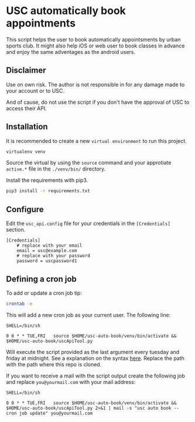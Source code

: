 # USC automatically book appointments

This script helps the user to book automatically appointsments by urban sports club. 
It might also help iOS or web user to book classes in advance and enjoy the same adventages as the android users.

## Disclaimer
Use on own risk. The author is not responsible in for any damage made to your account or to USC. 

And of cause, do not use the script if you don't have the approval of USC to access their API.

## Installation

It is recommended to create a new `virtual environment` to run this project. 

```bash
virtualenv venv
```

Source the virtual by using the `source` command and your approtiate `active.*` file in the `./venv/bin/` directory.

Install the requirements with pip3. 

```bash
pip3 install -r requirements.txt
``` 

## Configure

Edit the `usc_api.config` file for your credentials in the `[Credentials]` section. 

```
[Credentials]
	# replace with your email
	email = usc@example.com
	# replace with your password
	password = uscpassword1
```

## Defining a cron job

To add or update a cron job tip:
```bash
crontab -e
```

This will add a new cron job as your current user. 
The following line:

```
SHELL=/bin/sh

0 0 * * TUE,FRI   source $HOME/usc-auto-book/venv/bin/activate && $HOME/usc-auto-book/uscApiTool.py

```

Will execute the script provided as the last argument every tuesday and friday at midnight.
See a explanation on the syntax [here](https://crontab.guru/#0_0_*_*_TUE,FRI). Replace the path with the path where this repo is cloned.

If you want to receive a mail with the script output create the following job and replace `you@yourmail.com` with your mail address:

```
SHELL=/bin/sh

0 0 * * TUE,FRI   source $HOME/usc-auto-book/venv/bin/activate && $HOME/usc-auto-book/uscApiTool.py 2>&1 | mail -s "usc auto book -- cron job update" you@yourmail.com
```
